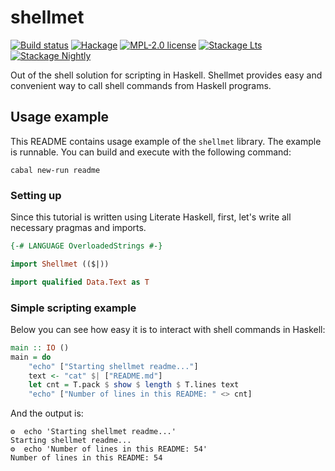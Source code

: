 # shellmet

[![Build status](https://secure.travis-ci.org/kowainik/shellmet.svg)](https://travis-ci.org/kowainik/shellmet)
[![Hackage](https://img.shields.io/hackage/v/shellmet.svg)](https://hackage.haskell.org/package/shellmet)
[![MPL-2.0 license](https://img.shields.io/badge/license-MPL--2.0-blue.svg)](LICENSE)
[![Stackage Lts](http://stackage.org/package/shellmet/badge/lts)](http://stackage.org/lts/package/shellmet)
[![Stackage Nightly](http://stackage.org/package/shellmet/badge/nightly)](http://stackage.org/nightly/package/shellmet)

Out of the shell solution for scripting in Haskell. Shellmet provides easy and
convenient way to call shell commands from Haskell programs.

## Usage example

This README contains usage example of the `shellmet` library. The example is
runnable. You can build and execute with the following command:

```shell
cabal new-run readme
```

### Setting up

Since this tutorial is written using Literate Haskell, first, let's write all
necessary pragmas and imports.

```haskell
{-# LANGUAGE OverloadedStrings #-}

import Shellmet (($|))

import qualified Data.Text as T
```

### Simple scripting example

Below you can see how easy it is to interact with shell commands in Haskell:

```haskell
main :: IO ()
main = do
    "echo" ["Starting shellmet readme..."]
    text <- "cat" $| ["README.md"]
    let cnt = T.pack $ show $ length $ T.lines text
    "echo" ["Number of lines in this README: " <> cnt]
```

And the output is:

```
⚙  echo 'Starting shellmet readme...'
Starting shellmet readme...
⚙  echo 'Number of lines in this README: 54'
Number of lines in this README: 54
```
